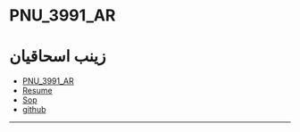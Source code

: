 # PNU_3991_AR

# زینب اسحاقیان

- [PNU_3991_AR](https://github.com/zeinabeshaghiyan/PNU_3991_AR)
- [Resume]()
- [Sop]()
- [github](https://github.com/zeinabeshaghiyan)

-------------------
